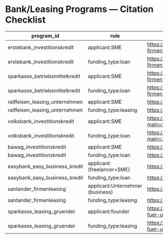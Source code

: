 ﻿# Bank/Leasing Programs — Citation Checklist

program_id | rule | url
---|---|---
erstebank_investitionskredit | applicant:SME | https://www.sparkasse.at/erstebank/unternehmen/produkte-firmenkunden/finanzieren/investitionsfinanzierung/investitionskredit
erstebank_investitionskredit | funding_type:loan | https://www.sparkasse.at/erstebank/unternehmen/produkte-firmenkunden/finanzieren/investitionsfinanzierung/investitionskredit
sparkasse_betriebsmittelkredit | applicant:SME | https://www.sparkasse.at/sgruppe/unternehmen/produkte-firmenkunden/finanzieren/betriebsmittelfinanzierung/s-betriebsmittelkredit
sparkasse_betriebsmittelkredit | funding_type:loan | https://www.sparkasse.at/sgruppe/unternehmen/produkte-firmenkunden/finanzieren/betriebsmittelfinanzierung/s-betriebsmittelkredit
raiffeisen_leasing_unternehmen | applicant:SME | https://www.raiffeisen.at/de/firmenkunden/finanzieren/leasing.html
raiffeisen_leasing_unternehmen | funding_type:leasing | https://www.raiffeisen.at/de/firmenkunden/finanzieren/leasing.html
volksbank_investitionskredit | applicant:SME | https://www.volksbank.at/zib/kommerz/finanzieren_foerdern/investitionskredit.page?main=2&nav=3&sub=1&vbbranch=verbund
volksbank_investitionskredit | funding_type:loan | https://www.volksbank.at/zib/kommerz/finanzieren_foerdern/investitionskredit.page?main=2&nav=3&sub=1&vbbranch=verbund
bawag_investitionskredit | applicant:SME | https://www.bawag.at/bawag/cb/finanzierung
bawag_investitionskredit | funding_type:loan | https://www.bawag.at/bawag/cb/finanzierung
easybank_easy_business_kredit | applicant:(freelancer+SME) | https://www.easybank.at/easybank/kredite/easy-business-kredit
easybank_easy_business_kredit | funding_type:loan | https://www.easybank.at/easybank/kredite/easy-business-kredit
santander_firmenleasing | applicant:Unternehmer (business) | https://www.santanderconsumer.at/storage/504/agbleasingfurgewerblichekunden.pdf
santander_firmenleasing | funding_type:leasing | https://www.santanderconsumer.at/kfz
sparkasse_leasing_gruender | applicant:founder | https://www.sparkasse.at/sgruppe/gruender/finanzierung-und-foerderung/leasing-fuer-unternehmerinnen
sparkasse_leasing_gruender | funding_type:leasing | https://www.sparkasse.at/sgruppe/gruender/finanzierung-und-foerderung/leasing-fuer-unternehmerinnen
